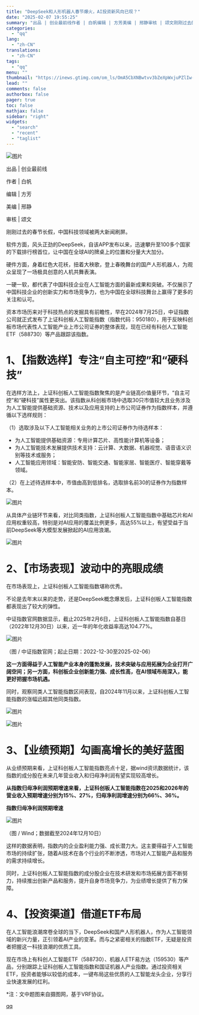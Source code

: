 ```yaml
---
title: "DeepSeek和人形机器人春节爆火，AI投资新风向已现？"
date: "2025-02-07 19:55:25"
summary: "出品 | 创业最前线作者 | 白帆编辑 | 方芳美编 | 邢静审核 | 颂文刚刚过去的春节长假，中国..."
categories:
  - "qq"
lang:
  - "zh-CN"
translations:
  - "zh-CN"
tags:
  - "qq"
menu: ""
thumbnail: "https://inews.gtimg.com/om_ls/OmA5CbXNBwtvv3bZeXpWxjuPZlIw-78H_8loDX__uDqQIAA_640360/0"
lead: ""
comments: false
authorbox: false
pager: true
toc: false
mathjax: false
sidebar: "right"
widgets:
  - "search"
  - "recent"
  - "taglist"
---
```


![图片](https://inews.gtimg.com/news_bt/Ozo6andUv-IL2TlEQQKut6hS5qfD4DcYPg4fkqnkUjOYcAA/641)

出品 | 创业最前线

作者 | 白帆

编辑 | 方芳

美编 | 邢静

审核 | 颂文

刚刚过去的春节长假，中国科技领域被两大新闻刷屏。

软件方面，风头正劲的DeepSeek，自该APP发布以来，迅速攀升至100多个国家的下载排行榜首位，让中国在全球AI的牌桌上的位置和分量大大加分。

硬件方面，身着红色大花袄，扭着大秧歌，登上春晚舞台的国产人形机器人，为观众呈现了一场极具创意的人机共舞表演。

一硬一软，都代表了中国科技企业在人工智能方面的最新成果和突破。不仅展示了中国科技企业的创新实力和市场竞争力，也为中国在全球科技舞台上赢得了更多的关注和认可。

资本市场历来对于科技热点的发掘具有前瞻性，早在2024年7月25日，中证指数公司就正式发布了上证科创板人工智能指数（指数代码：950180），用于反映科创板市场代表性人工智能产业上市公司证券的整体表现，现在已经有科创人工智能ETF（588730）等产品跟踪该指数。

**1、【指数选样】专注“自主可控”和“硬科技”**
==========================

在选样方法上，上证科创板人工智能指数聚焦的是产业链高价值量环节，“自主可控”和“硬科技”属性更突出。该指数从科创板市场中选取30只市值较大且业务涉及为人工智能提供基础资源、技术以及应用支持的上市公司证券作为指数样本，并遵循以下选样规则：

（1）选取涉及以下人工智能相关业务的上市公司证券作为待选样本：

* 为人工智能提供基础资源：专用计算芯片、高性能计算机等设备；
* 为人工智能技术发展提供技术支持：云计算、大数据、机器视觉、语音语义识别等技术或服务；
* 人工智能应用领域：智能安防、智能交通、智能家居、智能医疗、智能穿戴等领域。

（2）在上述待选样本中，市值由高到低排名，选取排名前30的证券作为指数样本。

![图片](https://inews.gtimg.com/news_bt/OdOMgANRZzQc6Jb_9EJCDKdHVhgSc9-LfHgeIXrW36_DUAA/641)

从具体产业链环节来看，对比同类指数，上证科创板人工智能指数中基础芯片和AI应用权重较高，特别是对AI应用的覆盖比例更多，高达55%以上，有望受益于当前DeepSeek等大模型发展掀起的AI应用浪潮。

![图片](https://inews.gtimg.com/news_bt/O4Lx8q6JafiSO8fdDJJByvq7BIJAuOgY6dJYmrq0_rhGIAA/641)

**2、【市场表现】波动中的亮眼成绩**
====================

在市场表现上，上证科创板人工智能指数堪称优秀。

不论是去年末以来的走势，还是DeepSeek概念爆发后，上证科创板人工智能指数都表现出了较大的弹性。

中证指数官网数据显示，截止2025年2月6日，上证科创板人工智能指数自基日（2022年12月30日）以来，近一年的年化收益率高达104.77%。

![图片](https://inews.gtimg.com/news_bt/O6m5jvo_4nru2tPQiw3oQz9TdqMOlDRyu8CwWdk_Wn4ewAA/641)

（图 / 中证指数官网；起止日期：2022-12-30至2025-02-06）

**这一方面得益于人工智能产业本身的蓬勃发展，技术突破与应用拓展为企业打开广阔空间；另一方面，科创板企业创新能力强、成长性高，在AI领域布局深入，能更好把握市场机遇。**

同时，观察同类人工智能指数区间表现，自2024年11月以来，上证科创板人工智能指数的涨幅远超其他同类指数。

![图片](https://inews.gtimg.com/news_bt/O-7nIAiyg4h06azS-sq5fEXessckeulHTCIg63SUHPyskAA/641)

![图片](https://inews.gtimg.com/news_bt/O--9p6NNDL_bxEeChts3lMPjeGbtUtIEbdJ2lLjtaa_LwAA/641)

**3、【业绩预期】勾画高增长的美好蓝图**
======================

从业绩预期来看，上证科创板人工智能指数亮点十足，据wind资讯数据统计，该指数的成分股在未来几年营业收入和归母净利润有望实现较高增长。

**从指数归母净利润预期增速来看，上证科创板人工智能指数在2025和2026年的营业收入预期增速分别为15%、27%，归母净利润增速分别为66%、36%。**

**指数归母净利润预期增速**

![图片](https://inews.gtimg.com/news_bt/OnecAufT8YplsJutsDqYKLiY422t0tVOdvZTr1AiyijMoAA/641)

（图 / Wind；数据截至2024年12月10日）

这样的数据表明，指数内的企业盈利能力强、成长潜力大。这主要得益于人工智能市场的持续扩张，随着AI技术在各个行业的不断渗透，市场对人工智能产品和服务的需求持续增长。

同时，上证科创板人工智能指数的成分股企业在技术研发和市场拓展方面不断努力，持续推出创新产品和服务，提升自身市场竞争力，为业绩增长提供了有力保障。

**4、【投资渠道】借道ETF布局**
===================

在人工智能浪潮席卷全球的当下，DeepSeek和国产人形机器人，作为人工智能领域的新兴力量，正引领着AI产业的变革。而与之紧密相关的指数ETF，无疑是投资者把握这一科技浪潮的优质工具。

现在市场上有科创人工智能ETF（588730）、机器人ETF易方达（159530）等产品，分别跟踪上证科创板人工智能指数和国证机器人产业指数。通过投资相关ETF，投资者能够以较低的成本，一键布局这些优质的人工智能龙头企业，分享行业快速发展的红利。

\*注：文中题图来自摄图网，基于VRF协议。

[qq](https://new.qq.com/rain/a/20250207A0888300)
